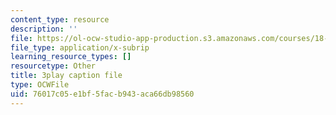 ```yaml
---
content_type: resource
description: ''
file: https://ol-ocw-studio-app-production.s3.amazonaws.com/courses/18-03sc-differential-equations-fall-2011/76017c05e1bf5facb943aca66db98560_oEskbXrhkkk.vtt
file_type: application/x-subrip
learning_resource_types: []
resourcetype: Other
title: 3play caption file
type: OCWFile
uid: 76017c05-e1bf-5fac-b943-aca66db98560
---
```

